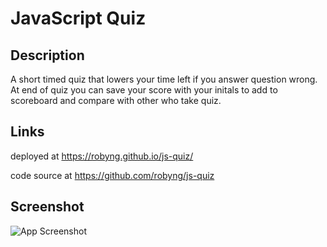 # JavaScript Quiz

## Description
A short timed quiz that lowers your time left if you answer question wrong. At end of quiz you can save your score with your initals to add to scoreboard and compare with other who take quiz. 

## Links
deployed at 
https://robyng.github.io/js-quiz/

code source at
https://github.com/robyng/js-quiz 

## Screenshot
![App Screenshot](./assets/images/snapshot.png)